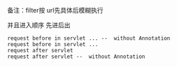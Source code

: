 
备注：filter按 url先具体后模糊执行

并且进入顺序 先进后出

```text
request before in servlet ... --  without Annotation
request before in servlet ...
request after servlet
request after servlet --  without Annotation

```